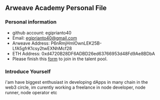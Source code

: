 ## Arweave Academy Personal File

### Personal information

- github account: egiprianto40
- Email: egiprianto40@gmail.com
- Arweave Address: P6nRmjHmlOwnLEK25B-LfA5gfrK1csy2twEXNhMcf28
- ETH Address: 0xd4720B28DF6ADBD26ed63766953d48Fd9Ae8BDbA
- Please finish this [form](https://docs.google.com/forms/d/e/1FAIpQLSfWA5fIIcBgmRppm3jNz5vmf9Mai_QMVil-2pO4r7YKn_Zhtw/viewform?usp=sf_link) to join in the talent pool.

### Introduce Yourself
 i'am have biggest enthusiast in developing dApps in many chain in the web3 circle, im curently working a freelance in node developer, node runner, node operator etc

